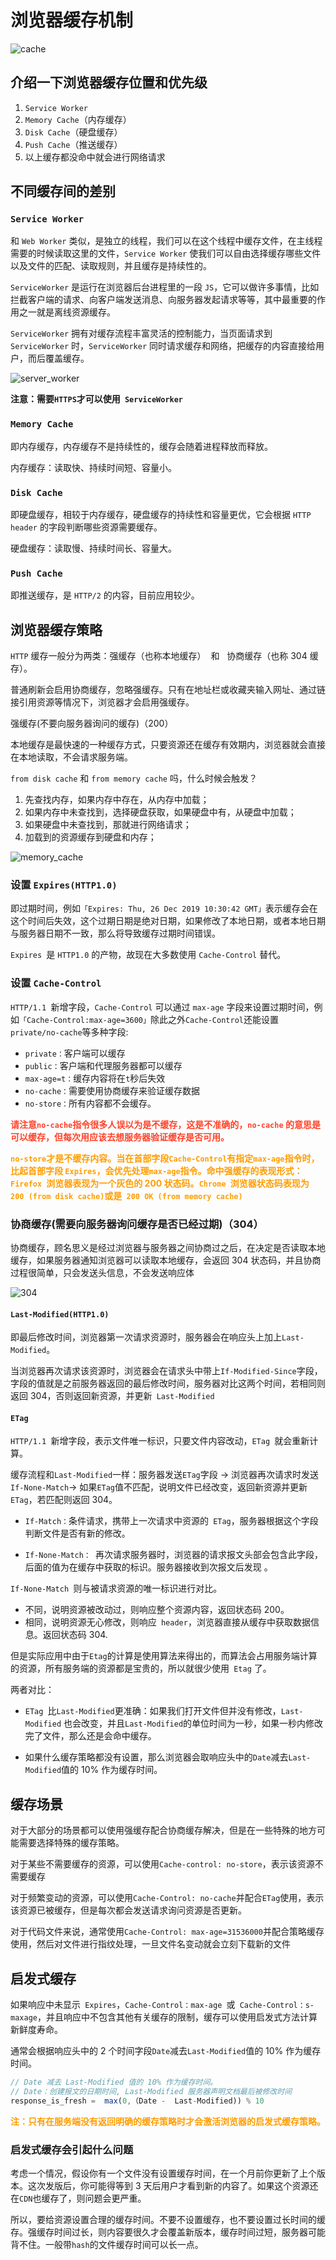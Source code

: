 # 浏览器缓存机制

![cache](https://steinsgate.oss-cn-hangzhou.aliyuncs.com/cache.jpg)

## 介绍一下浏览器缓存位置和优先级

1. `Service Worker`
2. `Memory Cache`（内存缓存）
3. `Disk Cache`（硬盘缓存）
4. `Push Cache`（推送缓存）
5. 以上缓存都没命中就会进行网络请求

## 不同缓存间的差别

### `Service Worker`

和 `Web Worker` 类似，是独立的线程，我们可以在这个线程中缓存文件，在主线程需要的时候读取这里的文件，`Service Worker` 使我们可以自由选择缓存哪些文件以及文件的匹配、读取规则，并且缓存是持续性的。

`ServiceWorker` 是运行在浏览器后台进程里的一段 `JS`，它可以做许多事情，比如拦截客户端的请求、向客户端发送消息、向服务器发起请求等等，其中最重要的作用之一就是离线资源缓存。

`ServiceWorker` 拥有对缓存流程丰富灵活的控制能力，当页面请求到 `ServiceWorker` 时，`ServiceWorker` 同时请求缓存和网络，把缓存的内容直接给用户，而后覆盖缓存。

![server_worker](https://steinsgate.oss-cn-hangzhou.aliyuncs.com/server_worker.png)

**注意：需要`HTTPS`才可以使用` ServiceWorker`**

### `Memory Cache`

即内存缓存，内存缓存不是持续性的，缓存会随着进程释放而释放。

内存缓存：读取快、持续时间短、容量小。

### `Disk Cache`

即硬盘缓存，相较于内存缓存，硬盘缓存的持续性和容量更优，它会根据 `HTTP header` 的字段判断哪些资源需要缓存。

硬盘缓存：读取慢、持续时间长、容量大。

### `Push Cache`

即推送缓存，是 `HTTP/2` 的内容，目前应用较少。

## 浏览器缓存策略

`HTTP` 缓存一般分为两类：强缓存（也称本地缓存）  和   协商缓存（也称 304 缓存）。

普通刷新会启用协商缓存，忽略强缓存。只有在地址栏或收藏夹输入网址、通过链接引用资源等情况下，浏览器才会启用强缓存。

强缓存(不要向服务器询问的缓存)（200）

本地缓存是最快速的一种缓存方式，只要资源还在缓存有效期内，浏览器就会直接在本地读取，不会请求服务端。

`from disk cache` 和 `from memory cache` 吗，什么时候会触发？

1. 先查找内存，如果内存中存在，从内存中加载；
2. 如果内存中未查找到，选择硬盘获取，如果硬盘中有，从硬盘中加载；
3. 如果硬盘中未查找到，那就进行网络请求；
4. 加载到的资源缓存到硬盘和内存；

![memory_cache](https://steinsgate.oss-cn-hangzhou.aliyuncs.com/memory_cache.png)

### 设置 `Expires(HTTP1.0)`

即过期时间，例如`「Expires: Thu, 26 Dec 2019 10:30:42 GMT」`表示缓存会在这个时间后失效，这个过期日期是绝对日期，如果修改了本地日期，或者本地日期与服务器日期不一致，那么将导致缓存过期时间错误。

`Expires `是 `HTTP1.0` 的产物，故现在大多数使用 `Cache-Control` 替代。

### 设置 `Cache-Control`

`HTTP/1.1 `新增字段，`Cache-Control` 可以通过 `max-age` 字段来设置过期时间，例如`「Cache-Control:max-age=3600」`除此之外`Cache-Control`还能设置`private/no-cache`等多种字段:

- `private：`客户端可以缓存
- `public：`客户端和代理服务器都可以缓存
- `max-age=t：`缓存内容将在`t`秒后失效
- `no-cache：`需要使用协商缓存来验证缓存数据
- `no-store：`所有内容都不会缓存。

**<font color="#FF4229">请注意`no-cache`指令很多人误以为是不缓存，这是不准确的，`no-cache` 的意思是可以缓存，但每次用应该去想服务器验证缓存是否可用。<br/></font>**

**<font color="#FF9D00">`no-store`才是不缓存内容。当在首部字段`Cache-Control`有指定`max-age`指令时，比起首部字段 `Expires`，会优先处理`max-age`指令。命中强缓存的表现形式：`Firefox `浏览器表现为一个灰色的 200 状态码。`Chrome `浏览器状态码表现为` 200 (from disk cache)`或是` 200 OK (from memory cache)`</font>**

### 协商缓存(需要向服务器询问缓存是否已经过期)（304）

协商缓存，顾名思义是经过浏览器与服务器之间协商过之后，在决定是否读取本地缓存，如果服务器通知浏览器可以读取本地缓存，会返回 304 状态码，并且协商过程很简单，只会发送头信息，不会发送响应体

![304](https://steinsgate.oss-cn-hangzhou.aliyuncs.com/304.png)

#### `Last-Modified(HTTP1.0)`

即最后修改时间，浏览器第一次请求资源时，服务器会在响应头上加上`Last-Modified`。

当浏览器再次请求该资源时，浏览器会在请求头中带上`If-Modified-Since`字段，字段的值就是之前服务器返回的最后修改时间，服务器对比这两个时间，若相同则返回 304，否则返回新资源，并更新` Last-Modified`

#### `ETag`

`HTTP/1.1 `新增字段，表示文件唯一标识，只要文件内容改动，`ETag `就会重新计算。

缓存流程和`Last-Modified`一样：服务器发送`ETag`字段 -> 浏览器再次请求时发送`If-None-Match`-> 如果`ETag`值不匹配，说明文件已经改变，返回新资源并更新` ETag`，若匹配则返回 304。

- `If-Match：`条件请求，携带上一次请求中资源的` ETag`，服务器根据这个字段判断文件是否有新的修改。

- `If-None-Match： `再次请求服务器时，浏览器的请求报文头部会包含此字段，后面的值为在缓存中获取的标识。服务器接收到次报文后发现 。

`If-None-Match `则与被请求资源的唯一标识进行对比。

- 不同，说明资源被改动过，则响应整个资源内容，返回状态码 200。
- 相同，说明资源无心修改，则响应` header`，浏览器直接从缓存中获取数据信息。返回状态码 304.

但是实际应用中由于`Etag`的计算是使用算法来得出的，而算法会占用服务端计算的资源，所有服务端的资源都是宝贵的，所以就很少使用` Etag` 了。

两者对比：

- `ETag `比`Last-Modified`更准确：如果我们打开文件但并没有修改，`Last-Modified` 也会改变，并且`Last-Modified`的单位时间为一秒，如果一秒内修改完了文件，那么还是会命中缓存。

- 如果什么缓存策略都没有设置，那么浏览器会取响应头中的`Date`减去`Last-Modified`值的 10% 作为缓存时间。

## 缓存场景

对于大部分的场景都可以使用强缓存配合协商缓存解决，但是在一些特殊的地方可能需要选择特殊的缓存策略。

对于某些不需要缓存的资源，可以使用`Cache-control: no-store`，表示该资源不需要缓存

对于频繁变动的资源，可以使用`Cache-Control: no-cache`并配合`ETag`使用，表示该资源已被缓存，但是每次都会发送请求询问资源是否更新。

对于代码文件来说，通常使用`Cache-Control: max-age=31536000`并配合策略缓存使用，然后对文件进行指纹处理，一旦文件名变动就会立刻下载新的文件

## 启发式缓存

如果响应中未显示` Expires`，`Cache-Control：max-age `或` Cache-Control：s-maxage`，并且响应中不包含其他有关缓存的限制，缓存可以使用启发式方法计算新鲜度寿命。

通常会根据响应头中的 2 个时间字段`Date`减去`Last-Modified`值的 10% 作为缓存时间。

```js
// Date 减去 Last-Modified 值的 10% 作为缓存时间。
// Date：创建报文的日期时间, Last-Modified 服务器声明文档最后被修改时间
response_is_fresh =  max(0,（Date -  Last-Modified)) % 10
```

**<font color="FF9D00">注：只有在服务端没有返回明确的缓存策略时才会激活浏览器的启发式缓存策略。</font>**

### 启发式缓存会引起什么问题

考虑一个情况，假设你有一个文件没有设置缓存时间，在一个月前你更新了上个版本。这次发版后，你可能得等到 3 天后用户才看到新的内容了。如果这个资源还在`CDN`也缓存了，则问题会更严重。

所以，要给资源设置合理的缓存时间。不要不设置缓存，也不要设置过长时间的缓存。强缓存时间过长，则内容要很久才会覆盖新版本，缓存时间过短，服务器可能背不住。一般带`hash`的文件缓存时间可以长一点。
